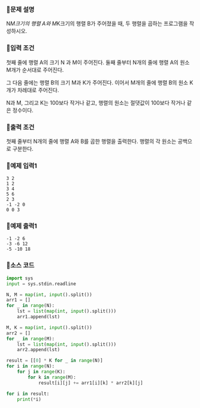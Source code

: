 ### 📌문제 설명

N*M크기의 행렬 A와 M*K크기의 행렬 B가 주어졌을 때, 두 행렬을 곱하는 프로그램을 작성하시오.

### 📌입력 조건

첫째 줄에 행렬 A의 크기 N 과 M이 주어진다. 둘째 줄부터 N개의 줄에 행렬 A의 원소 M개가 순서대로 주어진다. 

그 다음 줄에는 행렬 B의 크기 M과 K가 주어진다. 이어서 M개의 줄에 행렬 B의 원소 K개가 차례대로 주어진다. 

N과 M, 그리고 K는 100보다 작거나 같고, 행렬의 원소는 절댓값이 100보다 작거나 같은 정수이다.

### 📌출력 조건

첫째 줄부터 N개의 줄에 행렬 A와 B를 곱한 행렬을 출력한다. 행렬의 각 원소는 공백으로 구분한다.

### 📌예제 입력1

```
3 2
1 2
3 4
5 6
2 3
-1 -2 0
0 0 3
```

### 📌예제 출력1

```
-1 -2 6
-3 -6 12
-5 -10 18
```

### 📌소스 코드

```python
import sys
input = sys.stdin.readline

N, M = map(int, input().split())
arr1 = []
for _ in range(N):
    lst = list(map(int, input().split()))
    arr1.append(lst)

M, K = map(int, input().split())
arr2 = []
for _ in range(M):
    lst = list(map(int, input().split()))
    arr2.append(lst)

result = [[0] * K for _ in range(N)]
for i in range(N):
    for j in range(K):
        for k in range(M):
            result[i][j] += arr1[i][k] * arr2[k][j]

for i in result:
    print(*i)
```


